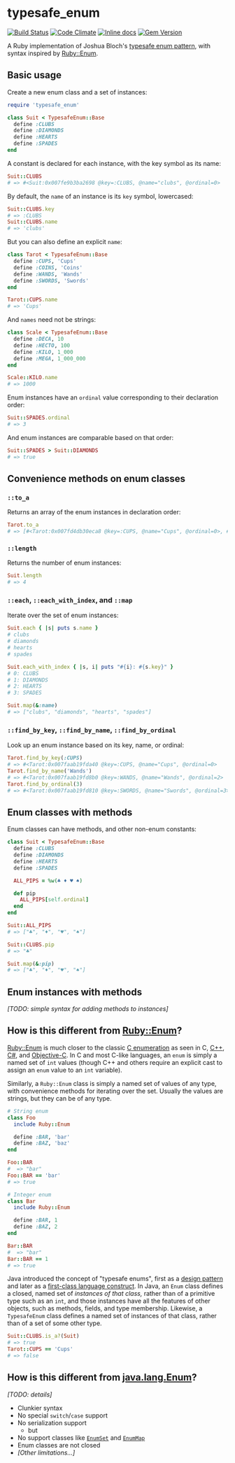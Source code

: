 # typesafe_enum

[![Build Status](https://travis-ci.org/dmolesUC3/typesafe_enum.png?branch=master)](https://travis-ci.org/dmolesUC3/typesafe_enum)
[![Code Climate](https://codeclimate.com/github/dmolesUC3/typesafe_enum.png)](https://codeclimate.com/github/dmolesUC3/typesafe_enum)
[![Inline docs](http://inch-ci.org/github/dmolesUC3/typesafe_enum.png)](http://inch-ci.org/github/dmolesUC3/typesafe_enum)
[![Gem Version](https://img.shields.io/gem/v/typesafe_enum.svg)](https://github.com/dmolesUC3/typesafe_enum/releases)

A Ruby implementation of Joshua Bloch's
[typesafe enum pattern](http://www.oracle.com/technetwork/java/page1-139488.html#replaceenums),
with syntax inspired by [Ruby::Enum](https://github.com/dblock/ruby-enum).

## Basic usage

Create a new enum class and a set of instances:

```ruby
require 'typesafe_enum'

class Suit < TypesafeEnum::Base
  define :CLUBS
  define :DIAMONDS
  define :HEARTS
  define :SPADES
end
```

A constant is declared for each instance, with the key symbol as its
name:

```ruby
Suit::CLUBS
# => #<Suit:0x007fe9b3ba2698 @key=:CLUBS, @name="clubs", @ordinal=0>
```

By default, the `name` of an instance is its `key` symbol, lowercased:

```ruby
Suit::CLUBS.key
# => :CLUBS
Suit::CLUBS.name
# => 'clubs'
```

But you can also define an explicit `name`:

```ruby
class Tarot < TypesafeEnum::Base
  define :CUPS, 'Cups'
  define :COINS, 'Coins'
  define :WANDS, 'Wands'
  define :SWORDS, 'Swords'
end

Tarot::CUPS.name
# => 'Cups'
```

And `names` need not be strings:

```ruby
class Scale < TypesafeEnum::Base
  define :DECA, 10
  define :HECTO, 100
  define :KILO, 1_000
  define :MEGA, 1_000_000
end

Scale::KILO.name
# => 1000
```

Enum instances have an `ordinal` value corresponding to their declaration
order:

```ruby
Suit::SPADES.ordinal
# => 3
```

And enum instances are comparable based on that order:

```ruby
Suit::SPADES > Suit::DIAMONDS
# => true
```

## Convenience methods on enum classes

### `::to_a`

Returns an array of the enum instances in declaration order:

```ruby
Tarot.to_a
# => [#<Tarot:0x007fd4db30eca8 @key=:CUPS, @name="Cups", @ordinal=0>, #<Tarot:0x007fd4db30ebe0 @key=:COINS, @name="Coins", @ordinal=1>, #<Tarot:0x007fd4db30eaf0 @key=:WANDS, @name="Wands", @ordinal=2>, #<Tarot:0x007fd4db30e9b0 @key=:SWORDS, @name="Swords", @ordinal=3>]
```

### `::length`

Returns the number of enum instances:

```ruby
Suit.length
# => 4
```

### `::each`, `::each_with_index`, and `::map`

Iterate over the set of enum instances:

```ruby
Suit.each { |s| puts s.name }
# clubs
# diamonds
# hearts
# spades

Suit.each_with_index { |s, i| puts "#{i}: #{s.key}" }
# 0: CLUBS
# 1: DIAMONDS
# 2: HEARTS
# 3: SPADES

Suit.map(&:name)
# => ["clubs", "diamonds", "hearts", "spades"]
```

### `::find_by_key`, `::find_by_name`, `::find_by_ordinal`

Look up an enum instance based on its key, name, or ordinal:

```ruby
Tarot.find_by_key(:CUPS)
# => #<Tarot:0x007faab19fda40 @key=:CUPS, @name="Cups", @ordinal=0>
Tarot.find_by_name('Wands')
# => #<Tarot:0x007faab19fd8b0 @key=:WANDS, @name="Wands", @ordinal=2>
Tarot.find_by_ordinal(3)
# => #<Tarot:0x007faab19fd810 @key=:SWORDS, @name="Swords", @ordinal=3>
```

## Enum classes with methods

Enum classes can have methods, and other non-enum constants:

```ruby
class Suit < TypesafeEnum::Base
  define :CLUBS
  define :DIAMONDS
  define :HEARTS
  define :SPADES

  ALL_PIPS = %w(♣ ♦ ♥ ♠)

  def pip
    ALL_PIPS[self.ordinal]
  end
end

Suit::ALL_PIPS
# => ["♣", "♦", "♥", "♠"]

Suit::CLUBS.pip
# => "♣"

Suit.map(&:pip)
# => ["♣", "♦", "♥", "♠"]
```

## Enum instances with methods

*[TODO: simple syntax for adding methods to instances]*

## How is this different from [Ruby::Enum](https://github.com/dblock/ruby-enum)?

[Ruby::Enum](https://github.com/dblock/ruby-enum) is much closer to the classic
[C enumeration](https://www.gnu.org/software/gnu-c-manual/gnu-c-manual.html#Enumerations)
as seen in C, [C++](https://msdn.microsoft.com/en-us/library/2dzy4k6e.aspx),
[C#](https://msdn.microsoft.com/en-us/library/sbbt4032.aspx), and
[Objective-C](https://developer.apple.com/library/ios/releasenotes/ObjectiveC/ModernizationObjC/AdoptingModernObjective-C/AdoptingModernObjective-C.html#//apple_ref/doc/uid/TP40014150-CH1-SW6).
In C and most C-like languages, an `enum` is simply a named set of `int` values
(though C++ and others require an explicit cast to assign an `enum` value to
an `int` variable).

Similarly, a `Ruby::Enum` class is simply a named set of values of any type,
with convenience methods for iterating over the set. Usually the values are
strings, but they can be of any type.

```ruby
# String enum
class Foo
  include Ruby::Enum

  define :BAR, 'bar'
  define :BAZ, 'baz'
end

Foo::BAR
#  => "bar"
Foo::BAR == 'bar'
# => true

# Integer enum
class Bar
  include Ruby::Enum

  define :BAR, 1
  define :BAZ, 2
end

Bar::BAR
#  => "bar"
Bar::BAR == 1
# => true
```

Java introduced the concept of "typesafe enums", first as a
[design pattern]((http://www.oracle.com/technetwork/java/page1-139488.html#replaceenums))
and later as a
[first-class language construct](https://docs.oracle.com/javase/1.5.0/docs/guide/language/enums.html).
In Java, an `Enum` class defines a closed, named set of _instances of that class,_ rather than
of a primitive type such as an `int`, and those instances have all the features of other objects,
such as methods, fields, and type membership. Likewise, a `TypesafeEnum` class defines a named set
of instances of that class, rather than of a set of some other type.

```ruby
Suit::CLUBS.is_a?(Suit)
# => true
Tarot::CUPS == 'Cups'
# => false
```

## How is this different from [java.lang.Enum](http://docs.oracle.com/javase/8/docs/api/java/lang/Enum.html)?

*[TODO: details]*

- Clunkier syntax
- No special `switch`/`case` support
- No serialization support
  - but
- No support classes like [`EnumSet`](http://docs.oracle.com/javase/8/docs/api/java/util/EnumSet.html) and
  [`EnumMap`](http://docs.oracle.com/javase/8/docs/api/java/util/EnumMap.html)
- Enum classes are not closed
- *[Other limitations...]*
